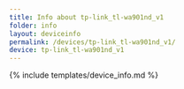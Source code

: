 ```yaml
---
title: Info about tp-link_tl-wa901nd_v1
folder: info
layout: deviceinfo
permalink: /devices/tp-link_tl-wa901nd_v1/
device: tp-link_tl-wa901nd_v1
---
```

{% include templates/device_info.md %}
